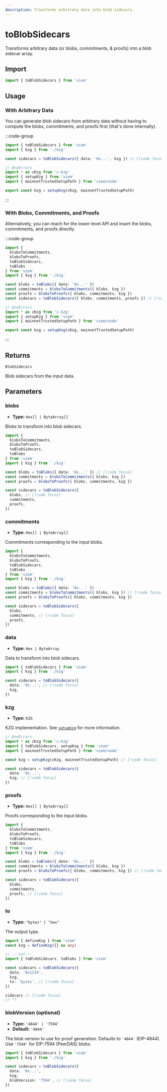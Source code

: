 ```yaml
---
description: Transforms arbitrary data into blob sidecars.
---
```


# toBlobSidecars

Transforms arbitrary data (or blobs, commitments, & proofs) into a blob sidecar array.

## Import

```ts twoslash
import { toBlobSidecars } from 'viem'
```

## Usage

### With Arbitrary Data

You can generate blob sidecars from arbitrary data without having to compute the blobs, commitments, and proofs first (that's done internally).

:::code-group

```ts twoslash [example.ts]
import { toBlobSidecars } from 'viem'
import { kzg } from './kzg'

const sidecars = toBlobSidecars({ data: '0x...', kzg }) // [!code focus]
```

```ts twoslash [kzg.ts] filename="kzg.ts"
// @noErrors
import * as cKzg from 'c-kzg'
import { setupKzg } from 'viem'
import { mainnetTrustedSetupPath } from 'viem/node'

export const kzg = setupKzg(cKzg, mainnetTrustedSetupPath)
```

:::

### With Blobs, Commitments, and Proofs

Alternatively, you can reach for the lower-level API and insert the blobs, commitments, and proofs directly.

:::code-group

```ts twoslash [example.ts]
import { 
  blobsToCommitments, 
  blobsToProofs,
  toBlobSidecars, 
  toBlobs 
} from 'viem'
import { kzg } from './kzg'

const blobs = toBlobs({ data: '0x...' })
const commitments = blobsToCommitments({ blobs, kzg })
const proofs = blobsToProofs({ blobs, commitments, kzg })
const sidecars = toBlobSidecars({ blobs, commitments, proofs }) // [!code focus]
```

```ts twoslash [kzg.ts] filename="kzg.ts"
// @noErrors
import * as cKzg from 'c-kzg'
import { setupKzg } from 'viem'
import { mainnetTrustedSetupPath } from 'viem/node'

export const kzg = setupKzg(cKzg, mainnetTrustedSetupPath)
```

:::

## Returns

`BlobSidecars`

Blob sidecars from the input data.

## Parameters

### blobs

- **Type:** `Hex[] | ByteArray[]`

Blobs to transform into blob sidecars.

```ts twoslash
import { 
  blobsToCommitments, 
  blobsToProofs,
  toBlobSidecars, 
  toBlobs 
} from 'viem'
import { kzg } from './kzg'

const blobs = toBlobs({ data: '0x...' }) // [!code focus]
const commitments = blobsToCommitments({ blobs, kzg })
const proofs = blobsToProofs({ blobs, commitments, kzg })

const sidecars = toBlobSidecars({ 
  blobs, // [!code focus]
  commitments,
  proofs,
})
```

### commitments

- **Type:** `Hex[] | ByteArray[]`

Commitments corresponding to the input blobs.

```ts twoslash
import { 
  blobsToCommitments, 
  blobsToProofs,
  toBlobSidecars, 
  toBlobs 
} from 'viem'
import { kzg } from './kzg'

const blobs = toBlobs({ data: '0x...' })
const commitments = blobsToCommitments({ blobs, kzg }) // [!code focus]
const proofs = blobsToProofs({ blobs, commitments, kzg })

const sidecars = toBlobSidecars({ 
  blobs,
  commitments, // [!code focus]
  proofs,
})
```

### data

- **Type:** `Hex | ByteArray`

Data to transform into blob sidecars.

```ts twoslash
import { toBlobSidecars } from 'viem'
import { kzg } from './kzg'

const sidecars = toBlobSidecars({ 
  data: '0x...', // [!code focus]
  kzg,
})
```

### kzg

- **Type:** `KZG`

KZG implementation. See [`setupKzg`](/docs/utilities/setupKzg) for more information.

```ts twoslash
// @noErrors
import * as cKzg from 'c-kzg'
import { toBlobSidecars, setupKzg } from 'viem'
import { mainnetTrustedSetupPath } from 'viem/node'

const kzg = setupKzg(cKzg, mainnetTrustedSetupPath) // [!code focus]

const sidecars = toBlobSidecars({ 
  data: '0x...',
  kzg, // [!code focus]
}) 
```

### proofs

- **Type:** `Hex[] | ByteArray[]`

Proofs corresponding to the input blobs.

```ts twoslash
import { 
  blobsToCommitments, 
  blobsToProofs,
  toBlobSidecars, 
  toBlobs 
} from 'viem'
import { kzg } from './kzg'

const blobs = toBlobs({ data: '0x...' })
const commitments = blobsToCommitments({ blobs, kzg })
const proofs = blobsToProofs({ blobs, commitments, kzg }) // [!code focus]

const sidecars = toBlobSidecars({ 
  blobs,
  commitments,
  proofs, // [!code focus]
})
```

### to

- **Type:** `"bytes" | "hex"`

The output type.

```ts twoslash
import { defineKzg } from 'viem'
const kzg = defineKzg({} as any)

// ---cut---
import { toBlobSidecars, toBlobs } from 'viem'

const sidecars = toBlobSidecars({
  data: '0x1234',
  kzg,
  to: 'bytes', // [!code focus]
})

sidecars // [!code focus]
// ^?


```

### blobVersion (optional)

- **Type:** `'4844' | '7594'`
- **Default:** `'4844'`

The blob version to use for proof generation. Defaults to `'4844'` (EIP-4844). Use `'7594'` for EIP-7594 (PeerDAS) blobs.

```ts twoslash
import { toBlobSidecars } from 'viem'
import { kzg } from './kzg'

const sidecars = toBlobSidecars({
  data: '0x...',
  kzg,
  blobVersion: '7594', // [!code focus]
})
```